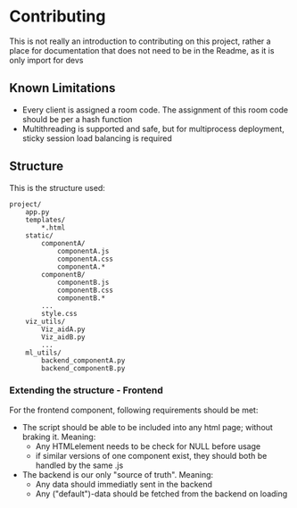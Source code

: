 # Contributing

This is not really an introduction to contributing on this project, rather a place for documentation that does not need to be in the Readme, as it is only import for devs

## Known Limitations

- Every client is assigned a room code. The assignment of this room code should be per a hash function
- Multithreading is supported and safe, but for multiprocess deployment, sticky session load balancing is required

## Structure

This is the structure used:

```file
project/
    app.py
    templates/
        *.html
    static/
        componentA/
            componentA.js
            componentA.css
            componentA.*
        componentB/
            componentB.js
            componentB.css
            componentB.*
        ...
        style.css
    viz_utils/
        Viz_aidA.py
        Viz_aidB.py
        ...
    ml_utils/
        backend_componentA.py
        backend_componentB.py

```

### Extending the structure - Frontend

For the frontend component, following requirements should be met:

- The script should be able to be included into any html page; without braking it. Meaning:
  - Any HTMLelement needs to be check for NULL before usage
  - if similar versions of one component exist, they should both be handled by the same .js
- The backend is our only "source of truth". Meaning:
  - Any data should immediatly sent in the backend
  - Any ("default")-data should be fetched from the backend on loading
